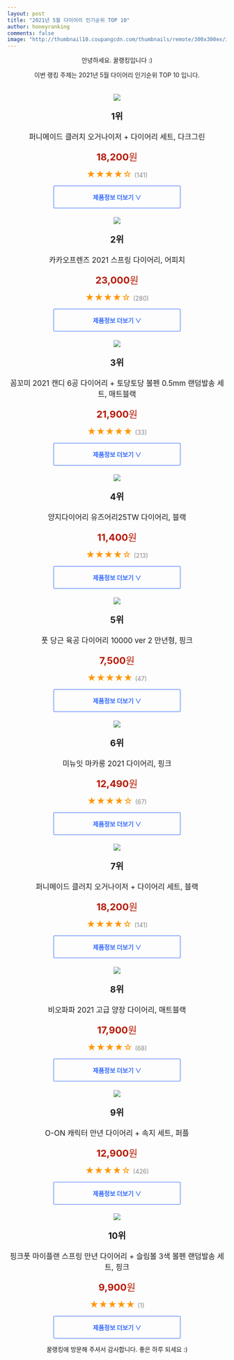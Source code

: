 ```yaml
--- 
layout: post 
title: "2021년 5월 다이어리 인기순위 TOP 10" 
author: honeyranking 
comments: false 
image: "http://thumbnail10.coupangcdn.com/thumbnails/remote/300x300ex/image/retail/images/2019/10/02/20/0/c809db53-2962-4223-b82c-2e4d8f58adfa.jpg" 
--- 
```

<p style="text-align: center;">안녕하세요. 꿀랭킹입니다 :)</p> <p style="text-align: center;">이번 랭킹 주제는 2021년 5월 다이어리 인기순위 TOP 10 입니다.</p><center><img src="http://thumbnail10.coupangcdn.com/thumbnails/remote/300x300ex/image/retail/images/2019/10/02/20/0/c809db53-2962-4223-b82c-2e4d8f58adfa.jpg" style="margin-top:20px" /></center> <p style="text-align: center; font-size: 20px"><b>1위</b></p> <p style="text-align: center; font-size: 17px">퍼니메이드 클러치 오거나이저 + 다이어리 세트, 다크그린</p> <p style="text-align: center;"><span style="color: #b61800; font-size: 22px;"><b>18,200</b>원</span></p> <p style="text-align: center;"><span style="color: #ff9600; font-size: 20px;">★★★★☆ </span><span style="color: #878787;">(141)</span></p> <center><a href="https://coupa.ng/bZoAR9"> <div style="font-size: 14px; display: inline-block; padding: 15px 90px; color: #346aff; border-radius: 2px; border: 1px solid #346aff; cursor: pointer;"><b>제품정보 더보기 &or;</b></div> </a></center><center><img src="http://thumbnail8.coupangcdn.com/thumbnails/remote/300x300ex/image/retail/images/69095318181873-3f265446-47a0-4149-bad4-f57c0443efbf.jpg" style="margin-top:20px" /></center> <p style="text-align: center; font-size: 20px"><b>2위</b></p> <p style="text-align: center; font-size: 17px">카카오프렌즈 2021 스프링 다이어리, 어피치</p> <p style="text-align: center;"><span style="color: #b61800; font-size: 22px;"><b>23,000</b>원</span></p> <p style="text-align: center;"><span style="color: #ff9600; font-size: 20px;">★★★★☆ </span><span style="color: #878787;">(280)</span></p> <center><a href="https://coupa.ng/bZoASc"> <div style="font-size: 14px; display: inline-block; padding: 15px 90px; color: #346aff; border-radius: 2px; border: 1px solid #346aff; cursor: pointer;"><b>제품정보 더보기 &or;</b></div> </a></center><center><img src="http://thumbnail6.coupangcdn.com/thumbnails/remote/300x300ex/image/retail/images/2020/10/16/19/7/0d2d08c1-26f5-4a3c-bff8-b70e647e0d66.jpg" style="margin-top:20px" /></center> <p style="text-align: center; font-size: 20px"><b>3위</b></p> <p style="text-align: center; font-size: 17px">꼼꼬미 2021 캔디 6공 다이어리 + 토당토당 볼펜 0.5mm 랜덤발송 세트, 매트블랙</p> <p style="text-align: center;"><span style="color: #b61800; font-size: 22px;"><b>21,900</b>원</span></p> <p style="text-align: center;"><span style="color: #ff9600; font-size: 20px;">★★★★★ </span><span style="color: #878787;">(33)</span></p> <center><a href="https://coupa.ng/bZoASe"> <div style="font-size: 14px; display: inline-block; padding: 15px 90px; color: #346aff; border-radius: 2px; border: 1px solid #346aff; cursor: pointer;"><b>제품정보 더보기 &or;</b></div> </a></center><center><img src="http://thumbnail8.coupangcdn.com/thumbnails/remote/300x300ex/image/retail/images/2020/10/12/10/6/4f9e6e6e-68a5-4593-9e3e-6f9e054330d7.jpg" style="margin-top:20px" /></center> <p style="text-align: center; font-size: 20px"><b>4위</b></p> <p style="text-align: center; font-size: 17px">양지다이어리 유즈어리25TW 다이어리, 블랙</p> <p style="text-align: center;"><span style="color: #b61800; font-size: 22px;"><b>11,400</b>원</span></p> <p style="text-align: center;"><span style="color: #ff9600; font-size: 20px;">★★★★☆ </span><span style="color: #878787;">(213)</span></p> <center><a href="https://coupa.ng/bZoASh"> <div style="font-size: 14px; display: inline-block; padding: 15px 90px; color: #346aff; border-radius: 2px; border: 1px solid #346aff; cursor: pointer;"><b>제품정보 더보기 &or;</b></div> </a></center><center><img src="http://thumbnail6.coupangcdn.com/thumbnails/remote/300x300ex/image/retail/images/2020/03/17/20/0/8948de62-e55c-44f6-970e-daa06f044e26.jpg" style="margin-top:20px" /></center> <p style="text-align: center; font-size: 20px"><b>5위</b></p> <p style="text-align: center; font-size: 17px">풋 당근 육공 다이어리 10000 ver 2 만년형, 핑크</p> <p style="text-align: center;"><span style="color: #b61800; font-size: 22px;"><b>7,500</b>원</span></p> <p style="text-align: center;"><span style="color: #ff9600; font-size: 20px;">★★★★★ </span><span style="color: #878787;">(47)</span></p> <center><a href="https://coupa.ng/bZoASj"> <div style="font-size: 14px; display: inline-block; padding: 15px 90px; color: #346aff; border-radius: 2px; border: 1px solid #346aff; cursor: pointer;"><b>제품정보 더보기 &or;</b></div> </a></center><center><img src="http://thumbnail8.coupangcdn.com/thumbnails/remote/300x300ex/image/retail/images/1054901734964971-267cdf12-bebe-4d26-a20d-6485783bbe86.jpg" style="margin-top:20px" /></center> <p style="text-align: center; font-size: 20px"><b>6위</b></p> <p style="text-align: center; font-size: 17px">미뉴잇 마카롱 2021 다이어리, 핑크</p> <p style="text-align: center;"><span style="color: #b61800; font-size: 22px;"><b>12,490</b>원</span></p> <p style="text-align: center;"><span style="color: #ff9600; font-size: 20px;">★★★★☆ </span><span style="color: #878787;">(67)</span></p> <center><a href="https://coupa.ng/bZoASn"> <div style="font-size: 14px; display: inline-block; padding: 15px 90px; color: #346aff; border-radius: 2px; border: 1px solid #346aff; cursor: pointer;"><b>제품정보 더보기 &or;</b></div> </a></center><center><img src="http://thumbnail9.coupangcdn.com/thumbnails/remote/300x300ex/image/retail/images/2019/10/02/20/9/9911f0e4-4a6d-44f2-a908-ff0ec26255c8.jpg" style="margin-top:20px" /></center> <p style="text-align: center; font-size: 20px"><b>7위</b></p> <p style="text-align: center; font-size: 17px">퍼니메이드 클러치 오거나이저 + 다이어리 세트, 블랙</p> <p style="text-align: center;"><span style="color: #b61800; font-size: 22px;"><b>18,200</b>원</span></p> <p style="text-align: center;"><span style="color: #ff9600; font-size: 20px;">★★★★☆ </span><span style="color: #878787;">(141)</span></p> <center><a href="https://coupa.ng/bZoASo"> <div style="font-size: 14px; display: inline-block; padding: 15px 90px; color: #346aff; border-radius: 2px; border: 1px solid #346aff; cursor: pointer;"><b>제품정보 더보기 &or;</b></div> </a></center><center><img src="http://thumbnail10.coupangcdn.com/thumbnails/remote/300x300ex/image/retail/images/2021/03/10/10/2/b76f7221-a3c2-48a6-89cb-6c062a06ba5e.jpg" style="margin-top:20px" /></center> <p style="text-align: center; font-size: 20px"><b>8위</b></p> <p style="text-align: center; font-size: 17px">비오파파 2021 고급 양장 다이어리, 매트블랙</p> <p style="text-align: center;"><span style="color: #b61800; font-size: 22px;"><b>17,900</b>원</span></p> <p style="text-align: center;"><span style="color: #ff9600; font-size: 20px;">★★★★☆ </span><span style="color: #878787;">(68)</span></p> <center><a href="https://coupa.ng/bZoASq"> <div style="font-size: 14px; display: inline-block; padding: 15px 90px; color: #346aff; border-radius: 2px; border: 1px solid #346aff; cursor: pointer;"><b>제품정보 더보기 &or;</b></div> </a></center><center><img src="http://thumbnail9.coupangcdn.com/thumbnails/remote/300x300ex/image/retail/images/174001906461021-9dd611de-84e6-4730-b623-1e9a9497fadc.jpg" style="margin-top:20px" /></center> <p style="text-align: center; font-size: 20px"><b>9위</b></p> <p style="text-align: center; font-size: 17px">O-ON 캐릭터 만년 다이어리 + 속지 세트, 퍼플</p> <p style="text-align: center;"><span style="color: #b61800; font-size: 22px;"><b>12,900</b>원</span></p> <p style="text-align: center;"><span style="color: #ff9600; font-size: 20px;">★★★★☆ </span><span style="color: #878787;">(426)</span></p> <center><a href="https://coupa.ng/bZoASs"> <div style="font-size: 14px; display: inline-block; padding: 15px 90px; color: #346aff; border-radius: 2px; border: 1px solid #346aff; cursor: pointer;"><b>제품정보 더보기 &or;</b></div> </a></center><center><img src="http://thumbnail9.coupangcdn.com/thumbnails/remote/300x300ex/image/rs_quotation_api/hg3pvwwz/19d774c77cc04753a7c058eebeec0b3d.jpg" style="margin-top:20px" /></center> <p style="text-align: center; font-size: 20px"><b>10위</b></p> <p style="text-align: center; font-size: 17px">핑크풋 마이플랜 스프링 만년 다이어리 + 슬림볼 3색 볼펜 랜덤발송 세트, 핑크</p> <p style="text-align: center;"><span style="color: #b61800; font-size: 22px;"><b>9,900</b>원</span></p> <p style="text-align: center;"><span style="color: #ff9600; font-size: 20px;">★★★★★ </span><span style="color: #878787;">(1)</span></p> <center><a href="https://coupa.ng/bZoASv"> <div style="font-size: 14px; display: inline-block; padding: 15px 90px; color: #346aff; border-radius: 2px; border: 1px solid #346aff; cursor: pointer;"><b>제품정보 더보기 &or;</b></div> </a></center> <p style="text-align: center;">꿀랭킹에 방문해 주셔서 감사합니다. 좋은 하루 되세요 :)</p>
